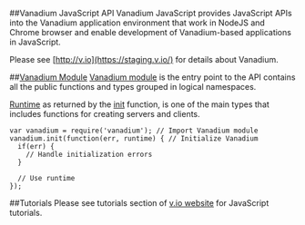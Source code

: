 ##Vanadium JavaScript API
Vanadium JavaScript provides JavaScript APIs into the Vanadium application environment that work in NodeJS and Chrome browser and enable development of Vanadium-based applications in JavaScript.

Please see [http://v.io](https://staging.v.io/) for details about
Vanadium.

##[Vanadium Module](./module-vanadium.html)
[Vanadium module](./module-vanadium.html) is the entry point to the API contains
all the public functions and types grouped in logical namespaces.


[Runtime](./module-vanadium-runtime.html) as returned by the
[init](module-vanadium.html#.init) function, is one of the main
types that includes functions for creating servers and clients.
```
var vanadium = require('vanadium'); // Import Vanadium module
vanadium.init(function(err, runtime) { // Initialize Vanadium
  if(err) {
    // Handle initialization errors
  }

  // Use runtime
});
```
##Tutorials
Please see tutorials section of [v.io website](https://www.v.io/tutorials/javascript/overview.html) for JavaScript tutorials.